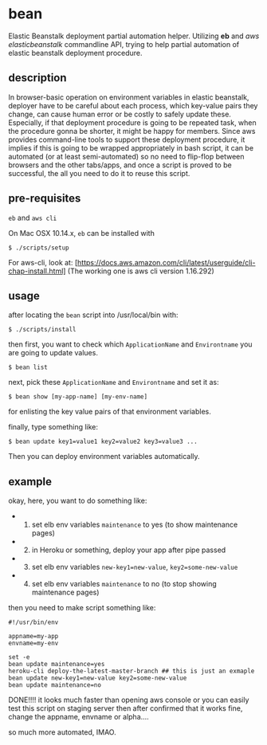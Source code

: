 # bean

Elastic Beanstalk deployment partial automation helper. Utilizing **eb** and *aws elasticbeanstalk* commandline API, trying to help partial automation of elastic beanstalk deployment procedure.

## description

In browser-basic operation on environment variables in elastic beanstalk, deployer have to be careful about each process, which key-value pairs they change, can cause human error or be costly to safely update these. Especially, if that deployment procedure is going to be repeated task, when the procedure gonna be shorter, it might be happy for members.
Since aws provides command-line tools to support these deployment procedure, it implies if this is going to be wrapped appropriately in bash script, it can be automated (or at least semi-automated) so no need to flip-flop between browsers and the other tabs/apps, and once a script is proved to be successful, the all you need to do it to reuse this script.

## pre-requisites

`eb` and `aws cli`

On Mac OSX 10.14.x, `eb` can be installed with 

```
$ ./scripts/setup
```

For aws-cli, look at: [https://docs.aws.amazon.com/cli/latest/userguide/cli-chap-install.html]
(The working one is aws cli version 1.16.292)

## usage

after locating the `bean` script into /usr/local/bin with:

```
$ ./scripts/install
```

then first, you want to check which `ApplicationName` and `Environtname` you are going to update values.

```
$ bean list 
```

next, pick these `ApplicationName` and `Environtname` and set it as:

```
$ bean show [my-app-name] [my-env-name]
```

for enlisting the key value pairs of that environment variables.

finally, type something like:

```
$ bean update key1=value1 key2=value2 key3=value3 ...
```

Then you can deploy environment variables automatically.


## example

okay, here, you want to do something like:

- 1. set elb env variables `maintenance` to yes (to show maintenance pages)
- 2. in Heroku or something, deploy your app after pipe passed
- 3. set elb env variables `new-key1=new-value`, `key2=some-new-value`
- 4. set elb env variables `maintenance` to no (to stop showing maintenance pages)

then you need to make script something like:

```
#!/usr/bin/env

appname=my-app
envname=my-env

set -e
bean update maintenance=yes
heroku-cli deploy-the-latest-master-branch ## this is just an exmaple
bean update new-key1=new-value key2=some-new-value
bean update maintenance=no
```

DONE!!!! it looks much faster than opening aws console or you can easily test this script on staging server then after confirmed that it works fine, change the appname, envname or alpha....

so much more automated, IMAO.

